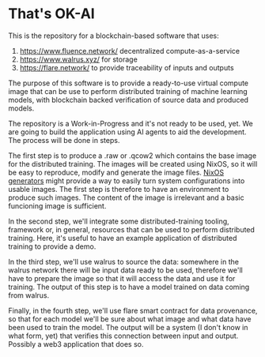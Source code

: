 # That's OK-AI

This is the repository for a blockchain-based software that uses:

1. https://www.fluence.network/ decentralized compute-as-a-service
2. https://www.walrus.xyz/ for storage
3. https://flare.network/ to provide traceability of inputs and outputs

The purpose of this software is to provide a ready-to-use virtual compute image
that can be use to perform distributed training of machine learning models, with
blockchain backed verification of source data and produced models.

The repository is a Work-in-Progress and it's not ready to be used, yet.
We are going to build the application using AI agents to aid the development.
The process will be done in steps.

The first step is to produce a .raw or .qcow2 which contains the base image for
the distributed training. The images will be created using NixOS, so it will be
easy to reproduce, modify and generate the image files.
[NixOS generators](https://github.com/nix-community/nixos-generators) might
provide a way to easily turn system configurations into usable images.
The first step is therefore to have an environment to produce such images. The
content of the image is irrelevant and a basic funcioning image is sufficient.

In the second step, we'll integrate some distributed-training tooling, framework
or, in general, resources that can be used to perform distributed training.
Here, it's useful to have an example application of distributed training to
provide a demo.

In the third step, we'll use walrus to source the data: somewhere in the walrus
network there will be input data ready to be used, therefore we'll have to
prepare the image so that it will access the data and use it for training.
The output of this step is to have a model trained on data coming from walrus.

Finally, in the fourth step, we'll use flare smart contract for data provenance,
so that for each model we'll be sure about what image and what data have been
used to train the model.
The output will be a system (I don't know in what form, yet) that verifies this
connection between input and output. Possibly a web3 application that does so.

